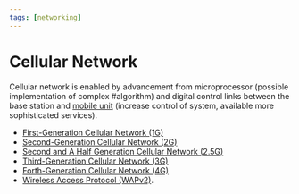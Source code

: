 ```yaml
---
tags: [networking]
---
```


# Cellular Network

Cellular network is enabled by advancement from microprocessor (possible
implementation of complex #algorithm) and digital control links between the base
station and [mobile unit](202303292141.md) (increase control of system,
available more sophisticated services).

- [First-Generation Cellular Network (1G)](202303311218.md)
- [Second-Generation Cellular Network (2G)](202303311222.md)
- [Second and A Half Generation Cellular Network (2.5G)](202303311226.md)
- [Third-Generation Cellular Network (3G)](202303311227.md)
- [Forth-Generation Cellular Network (4G)](202303312039.md)
- [Wireless Access Protocol (WAPv2)](202302161711.md).
